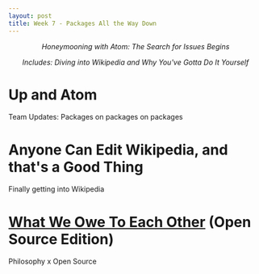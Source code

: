 ```yaml
---
layout: post
title: Week 7 - Packages All the Way Down
---
```


<p align="center"> <em> Honeymooning with Atom: The Search for Issues Begins </em> </p>
<p align="center"> <em> Includes: Diving into Wikipedia and Why You've Gotta Do It Yourself </em></p>

# Up and Atom

Team Updates: Packages on packages on packages

# Anyone Can Edit Wikipedia, and that's a Good Thing

Finally getting into Wikipedia

# [What We Owe To Each Other](https://www.thecrimson.com/article/2019/10/10/scanlon-and-the-good-place/) (Open Source Edition)

Philosophy x Open Source
